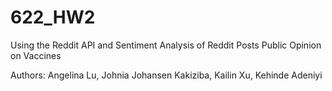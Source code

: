 # 622_HW2
Using the Reddit API and Sentiment Analysis of Reddit Posts Public Opinion on Vaccines

Authors: Angelina Lu, Johnia Johansen Kakiziba, Kailin Xu, Kehinde Adeniyi

